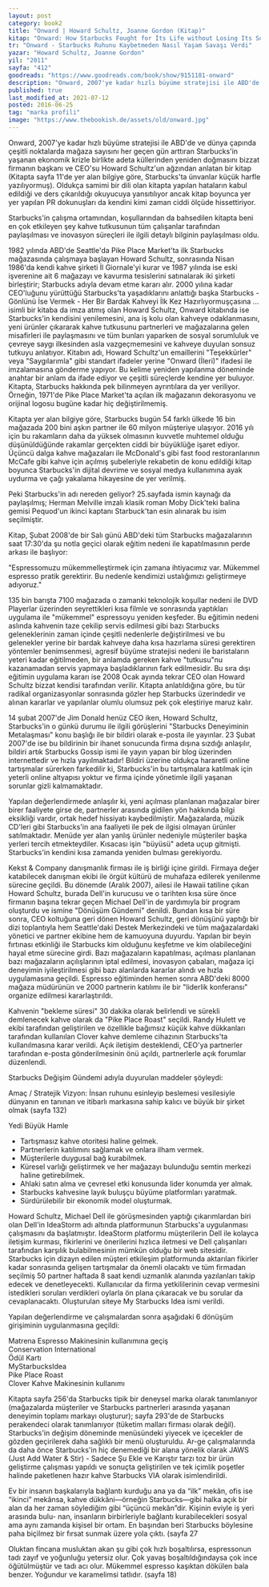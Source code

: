 ```yaml
---
layout: post  
category: book2  
title: "Onward | Howard Schultz, Joanne Gordon (Kitap)"  
kitap: "Onward: How Starbucks Fought for İts Life without Losing Its Soul"  
tr: "Onward - Starbucks Ruhunu Kaybetmeden Nasıl Yaşam Savaşı Verdi"  
yazar: "Howard Schultz, Joanne Gordon"  
yil: "2011"  
sayfa: "412"  
goodreads: "https://www.goodreads.com/book/show/9151181-onward"
description: "Onward, 2007'ye kadar hızlı büyüme stratejisi ile ABD'de ve dünya çapında çeşitli noktalarda mağaza sayısını her geçen gün arttıran Starbucks'in yaşanan ekonomik krizle birlikte adeta küllerinden yeniden doğmasını bizzat firmanın başkanı ve CEO'su Howard Schultz'un ağzından anlatıyor."
published: true
last_modified_at: 2021-07-12
posted: 2016-06-25
tag: "marka profili"
image: "https://www.thebookish.de/assets/old/onward.jpg"
---
```


Onward, 2007'ye kadar hızlı büyüme stratejisi ile ABD'de ve dünya çapında çeşitli noktalarda mağaza sayısını her geçen gün arttıran Starbucks'in yaşanan ekonomik krizle birlikte adeta küllerinden yeniden doğmasını bizzat firmanın başkanı ve CEO'su Howard Schultz'un ağzından anlatan bir kitap (Kitapta sayfa 11'de yer alan bilgiye göre, Starbucks'ta ünvanlar küçük harfle yazılıyormuş). Oldukça samimi bir dili olan kitapta yapılan hataların kabul edildiği ve ders çıkarıldığı okuyucuya yansıtılıyor ancak kitap boyunca yer yer yapılan PR dokunuşları da kendini kimi zaman ciddi ölçüde hissettiriyor.  
  
Starbucks'in çalışma ortamından, koşullarından da bahsedilen kitapta beni en çok etkileyen şey kahve tutkusunun tüm çalışanlar tarafından paylaşılması ve inovasyon süreçleri ile ilgili detaylı bilginin paylaşılması oldu.  
  
1982 yılında ABD'de Seattle'da Pike Place Market'ta ilk Starbucks mağazasında çalışmaya başlayan Howard Schultz, sonrasında Nisan 1986'da kendi kahve şirketi İl Giornale'yi kurar ve 1987 yılında ise eski işverenine ait 6 mağazayı ve kavurma tesislerini satınalarak iki şirketi birleştirir; Starbucks adıyla devam etme kararı alır. 2000 yılına kadar CEO'luğunu yürüttüğü Starbucks'ta yaşadıklarını anlattığı başka Starbucks - Gönlünü İse Vermek - Her Bir Bardak Kahveyi İlk Kez Hazırlıyormuşçasına ... isimli bir kitaba da imza atmış olan Howard Schultz, Onward kitabında ise Starbucks'in kendisini yenilemesini, ana iş kolu olan kahveye odaklanmasını, yeni ürünler çıkararak kahve tutkusunu partnerleri ve mağazalarına gelen misafirleri ile paylaşmasını ve tüm bunları yaparken de sosyal sorumluluk ve çevreye saygı ilkesinden asla vazgeçmemesini ve kahveye duyulan sonsuz tutkuyu anlatıyor. Kitabın adı, Howard Schultz'un emaillerini "Teşekkürler" veya "Saygılarımla" gibi standart ifadeler yerine "Onward (İleri)" ifadesi ile imzalamasına gönderme yapıyor. Bu kelime yeniden yapılanma döneminde anahtar bir anlam da ifade ediyor ve çeşitli süreçlerde kendine yer buluyor. Kitapta, Starbucks hakkında pek bilinmeyen ayrıntılara da yer veriliyor. Örneğin, 1971'de Pike Place Market'ta açılan ilk mağazanın dekorasyonu ve orijinal logosu bugüne kadar hiç değiştirilmemiş.
  
Kitapta yer alan bilgiye göre, Starbucks bugün 54 farklı ülkede 16 bin mağazada 200 bini aşkın partner ile 60 milyon müşteriye ulaşıyor. 2016 yılı için bu rakamların daha da yüksek olmasının kuvvetle muhtemel olduğu düşünüldüğünde rakamlar gerçekten ciddi bir büyüklüğe işaret ediyor. Üçüncü dalga kahve mağazaları ile McDonald's gibi fast food restoranlarının McCafe gibi kahve için açılmış şubeleriyle rekabetin de konu edildiği kitap boyunca Starbucks'in dijital devrime ve sosyal medya kullanımına ayak uydurma ve çağı yakalama hikayesine de yer verilmiş.  
  
Peki Starbucks'in adı nereden geliyor? 25.sayfada ismin kaynağı da paylaşılmış; Herman Melville imzalı klasik roman Moby Dick'teki balina gemisi Pequod'un ikinci kaptanı Starbuck'tan esin alınarak bu isim seçilmiştir.  
  
Kitap, Şubat 2008'de bir Salı günü ABD'deki tüm Starbucks mağazalarının saat 17:30'da şu notla geçici olarak eğitim nedeni ile kapatılmasının perde arkası ile başlıyor:  
  
"Espressomuzu mükemmelleştirmek için zamana ihtiyacımız var. Mükemmel espresso pratik gerektirir. Bu nedenle kendimizi ustalığımızı geliştirmeye adıyoruz."  
  
135 bin barışta 7100 mağazada o zamanki teknolojik koşullar nedeni ile DVD Playerlar üzerinden seyrettikleri kısa filmle ve sonrasında yaptıkları uygulama ile "mükemmel" espressoyu yeniden keşfeder. Bu eğitimin nedeni aslında kahvenin taze çekilip servis edilmesi gibi bazı Starbucks geleneklerinin zaman içinde çeşitli nedenlerle değiştirilmesi ve bu gelenekler yerine bir bardak kahveye daha kısa hazırlama süresi gerektiren yöntemler benimsenmesi, agresif büyüme stratejisi nedeni ile baristaların yeteri kadar eğitilmeden, bir anlamda gereken kahve "tutkusu"nu kazanamadan servis yapmaya başladıklarının fark edilmesidir. Bu sıra dışı eğitimin uygulama kararı ise 2008 Ocak ayında tekrar CEO olan Howard Schultz bizzat kendisi tarafından verilir. Kitapta anlatıldığına göre, bu tür radikal organizasyonlar sonrasında gözler hep Starbucks üzerindedir ve alınan kararlar ve yapılanlar olumlu olumsuz pek çok eleştiriye maruz kalır. 
  
14 şubat 2007'de Jim Donald henüz CEO iken, Howard Schultz, Starbucks'in o günkü durumu ile ilgili görüşlerini "Starbucks Deneyiminin Metalaşması" konu başlığı ile bir bildiri olarak e-posta ile yayınlar. 23 Şubat 2007'de ise bu bildirinin bir ihanet sonucunda firma dışına sızdığı anlaşılır, bildiri artık Starbucks Gossip ismi ile yayın yapan bir blog üzerinden internettedir ve hızla yayılmaktadır! Bildiri üzerine oldukça hararetli online tartışmalar sürerken farkedilir ki, Starbucks'in bu tartışmalara katılmak için yeterli online altyapısı yoktur ve firma içinde yönetimle ilgili yaşanan sorunlar gizli kalmamaktadır.  
  
Yapılan değerlendirmede anlaşılır ki, yeni açılması planlanan mağazalar birer birer faaliyete girse de, partnerler arasında gidilen yön hakkında bilgi eksikliği vardır, ortak hedef hissiyatı kaybedilmiştir. Mağazalarda, müzik CD'leri gibi Starbucks'in ana faaliyeti ile pek de ilgisi olmayan ürünler satılmaktadır. Menüde yer alan yanlış ürünler nedeniyle müşteriler başka yerleri tercih etmekteydiler. Kısacası işin "büyüsü" adeta uçup gitmişti. Starbucks'in kendini kısa zamanda yeniden bulması gerekiyordu.  
  
Kekst & Company danışmanlık firması ile iş birliği içine girildi. Firmaya değer katabilecek danışman ekibi ile örgüt kültürü de muhafaza edilerek yenilenme sürecine geçildi. Bu dönemde (Aralık 2007), ailesi ile Hawaii tatiline çıkan Howard Schultz, burada Dell'in kurucusu ve o tarihten kısa süre önce firmanın başına tekrar geçen Michael Dell'in de yardımıyla bir program oluşturdu ve ismine "Dönüşüm Gündemi" denildi. Bundan kısa bir süre sonra, CEO koltuğuna geri dönen Howard Schultz, geri dönüşünü yaptığı bir dizi toplantıyla hem Seattle'daki Destek Merkezindeki ve tüm mağazalardaki yönetici ve partner ekibine hem de kamuoyuna duyurdu. Yapılan bir beyin fırtınası etkinliği ile Starbucks kim olduğunu keşfetme ve kim olabileceğini hayal etme sürecine girdi. Bazı mağazaların kapatılması, açılması planlanan bazı mağazaların açılışlarının iptal edilmesi, inovasyon çabaları, mağaza içi deneyimin iyileştirilmesi gibi bazı alanlarda kararlar alındı ve hızla uygulamasına geçildi. Espresso eğitiminden hemen sonra ABD'deki 8000 mağaza müdürünün ve 2000 partnerin katılımı ile bir "liderlik konferansı" organize edilmesi kararlaştırıldı.  
  
Kahvenin "bekleme süresi" 30 dakika olarak belirlendi ve sürekli demlenecek kahve olarak da "Pike Place Roast" seçildi. Randy Hulett ve ekibi tarafından geliştirilen ve özellikle bağımsız küçük kahve dükkanları tarafından kullanılan Clover kahve demleme cihazının Starbucks'ta kullanılmasına karar verildi. Açık iletişim desteklendi, CEO'ya partnerler tarafından e-posta gönderilmesinin önü açıldı, partnerlerle açık forumlar düzenlendi.  
  
Starbucks Değişim Gündemi adıyla duyurulan maddeler şöyleydi:  
  
Amaç / Stratejik Vizyon: İnsan ruhunu esinleyip beslemesi vesilesiyle dünyanın en tanınan ve itibarlı markasına sahip kalıcı ve büyük bir şirket olmak (sayfa 132)  
  
Yedi Büyük Hamle  

-   Tartışmasız kahve otoritesi haline gelmek.
-   Partnerlerin katılımını sağlamak ve onlara ilham vermek.
-   Müşterilerle duygusal bağ kurabilmek.
-   Küresel varlığı geliştirmek ve her mağazayı bulunduğu semtin merkezi haline getirebilmek.
-   Ahlaki satın alma ve çevresel etki konusunda lider konumda yer almak.
-   Starbucks kahvesine layık buluşçu büyüme platformları yaratmak.
-   Sürdürülebilir bir ekonomik model oluşturmak.

Howard Schultz, Michael Dell ile görüşmesinden yaptığı çıkarımlardan biri olan Dell'in IdeaStorm adı altında platformunun Starbucks'a uygulanması çalışmasını da başlatmıştır. IdeaStorm platformu müşterilerin Dell ile kolayca iletişim kurması, fikirlerini ve önerilerini hızlıca iletmesi ve Dell çalışanları tarafından karşılık bulabilmesinin mümkün olduğu bir web sitesidir. Starbucks için dizayn edilen müşteri etkileşim platformunda aktarılan fikirler kadar sonrasında gelişen tartışmalar da önemli olacaktı ve tüm firmadan seçilmiş 50 partner haftada 8 saat kendi uzmanlık alanında yazılanları takip edecek ve denetleyecekti. Kullanıcılar da firma yetkililerinin cevap vermesini istedikleri soruları verdikleri oylarla ön plana çıkaracak ve bu sorular da cevaplanacaktı. Oluşturulan siteye My Starbucks Idea ismi verildi.  
  
Yapılan değerlendirme ve çalışmalardan sonra aşağıdaki 6 dönüşüm girişiminin uygulanmasına geçildi:  
  
Matrena Espresso Makinesinin kullanımına geçiş  
Conservation International  
Ödül Kartı  
MyStarbucksIdea  
Pike Place Roast  
Clover Kahve Makinesinin kullanımı  
  
Kitapta sayfa 256'da Starbucks tipik bir deneysel marka olarak tanımlanıyor (mağazalarda müşteriler ve Starbucks partnerleri arasında yaşanan deneyimin toplamı markayı oluşturur); sayfa 293'de de Starbucks perakendeci olarak tanımlanıyor (tüketim malları firması olarak değil). Starbucks'in değişim döneminde menüsündeki yiyecek ve içecekler de gözden geçirilerek daha sağlıklı bir menü oluşturuldu. Ar-ge çalışmalarında da daha önce Starbucks'in hiç denemediği bir alana yönelik olarak JAWS (Just Add Water & Stir) - Sadece Şu Ekle ve Karıştır tarzı toz bir ürün geliştirme çalışması yapıldı ve sonuçta geliştirilen ve tek içimlik poşetler halinde paketlenen hazır kahve Starbucks VIA olarak isimlendirildi.  
  
Ev bir insanın başkalarıyla bağlantı kurduğu ana ya da “ilk” mekân, ofis ise “ikinci” mekânsa, kahve dükkâni—örneğin Starbucks—gibi halka açık bir alan da her zaman söylediğim gibi “üçüncü mekân”dir. Kişinin eviyle iş yeri arasında bulu- nan, insanların birbirleriyle bağlantı kurabilecekleri sosyal ama aynı zamanda kişisel bir ortam. En başından beri Starbucks böylesine paha biçilmez bir fırsat sunmak üzere yola çıktı. (sayfa 27  
  
Oluktan fincana musluktan akan şu gibi çok hızlı boşaltılırsa, espressonun tadı zayıf ve yoğunluğu yetersiz olur. Çok yavaş boşaltıldığındaysa çok ince öğütülmüştür ve tadı acı olur. Mükemmel espresso kaşıktan dökülen bala benzer. Yoğundur ve karamelimsi tatlıdır. (sayfa 18)  
  
  
